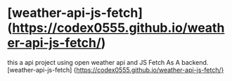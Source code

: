 # [weather-api-js-fetch] (https://codex0555.github.io/weather-api-js-fetch/)
this a api project using open weather api and JS  Fetch As A backend.
[weather-api-js-fetch] {https://codex0555.github.io/weather-api-js-fetch/}
